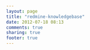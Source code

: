 ```yaml
---
layout: page
title: "redmine-knowledgebase"
date: 2012-07-18 08:13
comments: true
sharing: true
footer: true
---
```

